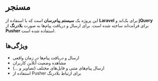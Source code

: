 # مسنجر 

این پروژه یک **سیستم پیام‌رسان** است که با استفاده از **Laravel** برای بک‌اند و **jQuery** برای فرانت‌اند ساخته شده است. برای ارسال و دریافت پیام‌ها به صورت **بلادرنگ** از **Pusher** استفاده شده است.

## ویژگی‌ها
- ارسال و دریافت پیام‌ها در زمان واقعی
- مشاهده وضعیت آنلاین کاربران
- ارسال پیام‌های متنی و فایل‌های مختلف (تصاویر و ...)
- استفاده از Pusher برای ارتباط بلادرنگ
